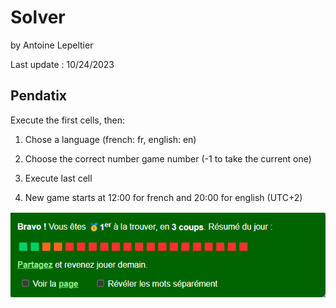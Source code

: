 # Solver
by Antoine Lepeltier

Last update : 10/24/2023

## Pendatix
Execute the first cells, then:

1) Chose a language (french: fr, english: en)

2) Choose the correct number game number (-1 to take the current one)

3) Execute last cell

4) New game starts at 12:00 for french and 20:00 for english (UTC+2)

![alt text](https://github.com/aalp75/Solver/blob/main/Pedantix/Screenshots/1st%20pedantix.png)
